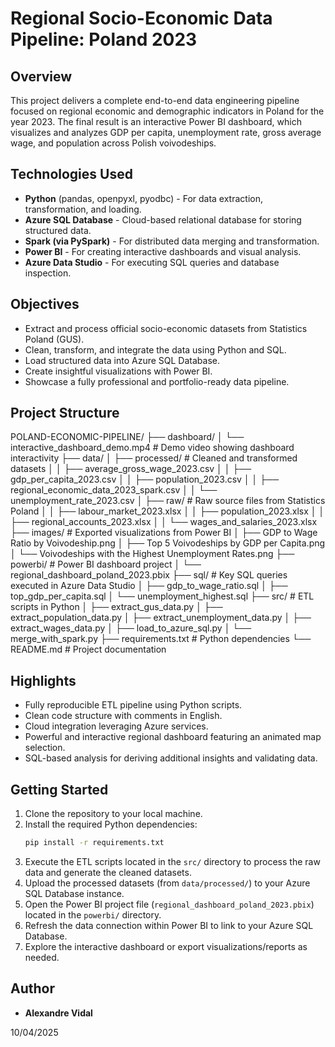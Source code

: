 # Regional Socio-Economic Data Pipeline: Poland 2023

## Overview

This project delivers a complete end-to-end data engineering pipeline focused on regional economic and demographic indicators in Poland for the year 2023. The final result is an interactive Power BI dashboard, which visualizes and analyzes GDP per capita, unemployment rate, gross average wage, and population across Polish voivodeships.

## Technologies Used

* **Python** (pandas, openpyxl, pyodbc) - For data extraction, transformation, and loading.
* **Azure SQL Database** - Cloud-based relational database for storing structured data.
* **Spark (via PySpark)** - For distributed data merging and transformation.
* **Power BI** - For creating interactive dashboards and visual analysis.
* **Azure Data Studio** - For executing SQL queries and database inspection.

## Objectives

* Extract and process official socio-economic datasets from Statistics Poland (GUS).
* Clean, transform, and integrate the data using Python and SQL.
* Load structured data into Azure SQL Database.
* Create insightful visualizations with Power BI.
* Showcase a fully professional and portfolio-ready data pipeline.

## Project Structure

POLAND-ECONOMIC-PIPELINE/
├── dashboard/
│   └── interactive_dashboard_demo.mp4         # Demo video showing dashboard interactivity
├── data/
│   ├── processed/                            # Cleaned and transformed datasets
│   │   ├── average_gross_wage_2023.csv
│   │   ├── gdp_per_capita_2023.csv
│   │   ├── population_2023.csv
│   │   ├── regional_economic_data_2023_spark.csv
│   │   └── unemployment_rate_2023.csv
│   ├── raw/                                 # Raw source files from Statistics Poland
│   │   ├── labour_market_2023.xlsx
│   │   ├── population_2023.xlsx
│   │   ├── regional_accounts_2023.xlsx
│   │   └── wages_and_salaries_2023.xlsx
├── images/                                  # Exported visualizations from Power BI
│   ├── GDP to Wage Ratio by Voivodeship.png
│   ├── Top 5 Voivodeships by GDP per Capita.png
│   └── Voivodeships with the Highest Unemployment Rates.png
├── powerbi/                                 # Power BI dashboard project
│   └── regional_dashboard_poland_2023.pbix
├── sql/                                     # Key SQL queries executed in Azure Data Studio
│   ├── gdp_to_wage_ratio.sql
│   ├── top_gdp_per_capita.sql
│   └── unemployment_highest.sql
├── src/                                     # ETL scripts in Python
│   ├── extract_gus_data.py
│   ├── extract_population_data.py
│   ├── extract_unemployment_data.py
│   ├── extract_wages_data.py
│   ├── load_to_azure_sql.py
│   └── merge_with_spark.py
├── requirements.txt                         # Python dependencies
└── README.md                                # Project documentation

## Highlights

* Fully reproducible ETL pipeline using Python scripts.
* Clean code structure with comments in English.
* Cloud integration leveraging Azure services.
* Powerful and interactive regional dashboard featuring an animated map selection.
* SQL-based analysis for deriving additional insights and validating data.

## Getting Started

1.  Clone the repository to your local machine.
2.  Install the required Python dependencies:
    ```bash
    pip install -r requirements.txt
    ```
3.  Execute the ETL scripts located in the `src/` directory to process the raw data and generate the cleaned datasets.
4.  Upload the processed datasets (from `data/processed/`) to your Azure SQL Database instance.
5.  Open the Power BI project file (`regional_dashboard_poland_2023.pbix`) located in the `powerbi/` directory.
6.  Refresh the data connection within Power BI to link to your Azure SQL Database.
7.  Explore the interactive dashboard or export visualizations/reports as needed.

## Author

* **Alexandre Vidal**  

10/04/2025